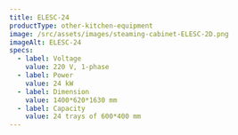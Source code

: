 ```yaml
---
title: ELESC-24
productType: other-kitchen-equipment
image: /src/assets/images/steaming-cabinet-ELESC-2D.png
imageAlt: ELESC-24
specs:
  - label: Voltage
    value: 220 V, 1-phase
  - label: Power
    value: 24 kW
  - label: Dimension
    value: 1400*620*1630 mm
  - label: Capacity
    value: 24 trays of 600*400 mm
---
```

